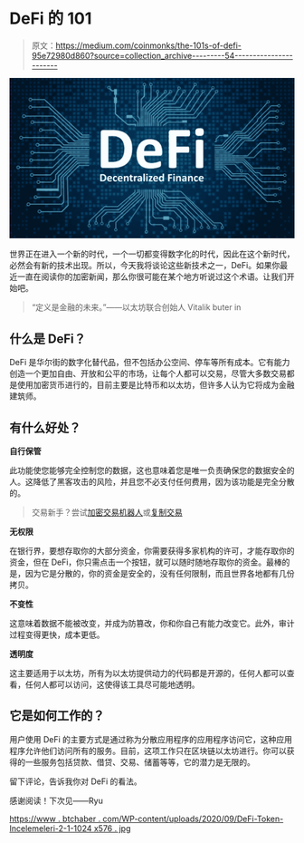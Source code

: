 # DeFi 的 101

> 原文：<https://medium.com/coinmonks/the-101s-of-defi-95e72980d860?source=collection_archive---------54----------------------->

![](img/7cf75326d23eda3cc01b7e39e866bae2.png)

世界正在进入一个新的时代，一个一切都变得数字化的时代，因此在这个新时代，必然会有新的技术出现。所以，今天我将谈论这些新技术之一，DeFi。如果你最近一直在阅读你的加密新闻，那么你很可能在某个地方听说过这个术语。让我们开始吧。

> “定义是金融的未来。”——以太坊联合创始人 Vitalik buter in

## **什么是 DeFi？**

DeFi 是华尔街的数字化替代品，但不包括办公空间、停车等所有成本。它有能力创造一个更加自由、开放和公平的市场，让每个人都可以交易，尽管大多数交易都是使用加密货币进行的，目前主要是比特币和以太坊，但许多人认为它将成为金融建筑师。

## **有什么好处？**

**自行保管**

此功能使您能够完全控制您的数据，这也意味着您是唯一负责确保您的数据安全的人。这降低了黑客攻击的风险，并且您不必支付任何费用，因为该功能是完全分散的。

> 交易新手？尝试[加密交易机器人](/coinmonks/crypto-trading-bot-c2ffce8acb2a)或[复制交易](/coinmonks/top-10-crypto-copy-trading-platforms-for-beginners-d0c37c7d698c)

**无权限**

在银行界，要想存取你的大部分资金，你需要获得多家机构的许可，才能存取你的资金，但在 DeFi，你只需点击一个按钮，就可以随时随地存取你的资金。最棒的是，因为它是分散的，你的资金是安全的，没有任何限制，而且世界各地都有几份拷贝。

**不变性**

这意味着数据不能被改变，并成为防篡改，你和你自己有能力改变它。此外，审计过程变得更快，成本更低。

**透明度**

这主要适用于以太坊，所有为以太坊提供动力的代码都是开源的，任何人都可以查看，任何人都可以访问，这使得该工具尽可能地透明。

## 它是如何工作的？

用户使用 DeFi 的主要方式是通过称为分散应用程序的应用程序访问它，这种应用程序允许他们访问所有的服务。目前，这项工作只在区块链以太坊进行。你可以获得的一些服务包括贷款、借贷、交易、储蓄等等，它的潜力是无限的。

留下评论，告诉我你对 DeFi 的看法。

感谢阅读！下次见——Ryu

[https://www . btchaber . com/WP-content/uploads/2020/09/DeFi-Token-Incelemeleri-2-1-1024 x576 . jpg](https://www.btchaber.com/wp-content/uploads/2020/09/DeFi-Token-Incelemeleri-2-1-1024x576.jpg)
